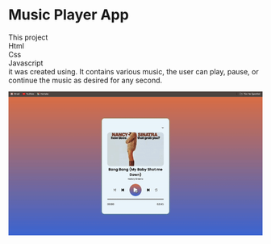 <h1>Music Player App</h1>

This project </br>
Html </br>
Css </br>
Javascript </br>
it was created using.
 It contains various music, the user can play, pause, or continue the music as desired for any second.

 ![](music.gif)